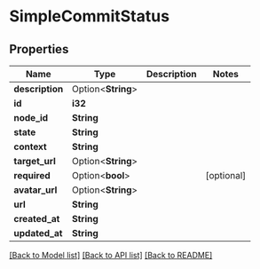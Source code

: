 # SimpleCommitStatus

## Properties

Name | Type | Description | Notes
------------ | ------------- | ------------- | -------------
**description** | Option<**String**> |  | 
**id** | **i32** |  | 
**node_id** | **String** |  | 
**state** | **String** |  | 
**context** | **String** |  | 
**target_url** | Option<**String**> |  | 
**required** | Option<**bool**> |  | [optional]
**avatar_url** | Option<**String**> |  | 
**url** | **String** |  | 
**created_at** | **String** |  | 
**updated_at** | **String** |  | 

[[Back to Model list]](../README.md#documentation-for-models) [[Back to API list]](../README.md#documentation-for-api-endpoints) [[Back to README]](../README.md)


